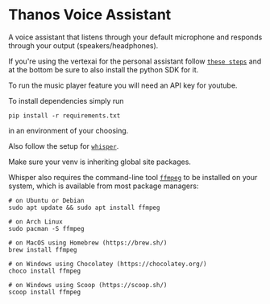 # Thanos Voice Assistant

A voice assistant that listens through your default microphone and responds through your output (speakers/headphones).

If you're using the vertexai for the personal assistant follow [`these steps`](https://cloud.google.com/vertex-ai/docs/start/client-libraries#python) and at the bottom be sure to also install the python SDK for it.

To run the music player feature you will need an API key for youtube.

To install dependencies simply run
```
pip install -r requirements.txt
```
in an environment of your choosing.

Also follow the setup for [`whisper`](https://github.com/openai/whisper#setup).

Make sure your venv is inheriting global site packages.

Whisper also requires the command-line tool [`ffmpeg`](https://ffmpeg.org/) to be installed on your system, which is available from most package managers:

```
# on Ubuntu or Debian
sudo apt update && sudo apt install ffmpeg

# on Arch Linux
sudo pacman -S ffmpeg

# on MacOS using Homebrew (https://brew.sh/)
brew install ffmpeg

# on Windows using Chocolatey (https://chocolatey.org/)
choco install ffmpeg

# on Windows using Scoop (https://scoop.sh/)
scoop install ffmpeg
```
